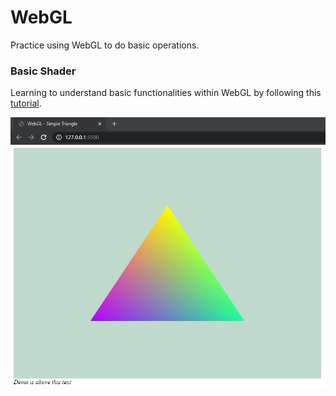 # WebGL
Practice using WebGL to do basic operations.

### Basic Shader

Learning to understand basic functionalities within WebGL by following this [tutorial](https://www.youtube.com/watch?v=kB0ZVUrI4Aw).

<p align="center">
  <img src="./img/Capture.png" alt="Preview" width="650">
</p>